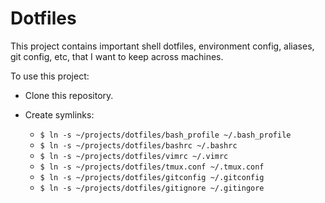 Dotfiles
========

This project contains important shell dotfiles, environment config,
aliases, git config, etc, that I want to keep across machines.  

To use this project:

* Clone this repository.
* Create symlinks:

    * `$ ln -s ~/projects/dotfiles/bash_profile ~/.bash_profile`
    * `$ ln -s ~/projects/dotfiles/bashrc ~/.bashrc`
    * `$ ln -s ~/projects/dotfiles/vimrc ~/.vimrc`
    * `$ ln -s ~/projects/dotfiles/tmux.conf ~/.tmux.conf`
    * `$ ln -s ~/projects/dotfiles/gitconfig ~/.gitconfig`
    * `$ ln -s ~/projects/dotfiles/gitignore ~/.gitingore`
